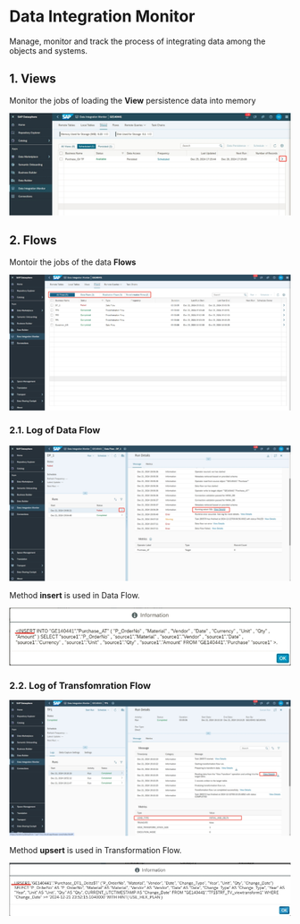 # Data Integration Monitor 

Manage, monitor and track the process of integrating data among the objects and systems.

## 1. Views

Monitor the jobs of loading the **View** persistence data into memory

![alt text](/Integration/images/DIM_View.png?raw=true)

## 2. Flows

Montoir the jobs of the data **Flows**

![alt text](/Integration/images/Flows_log.png?raw=true)

### 2.1. Log of Data Flow

![alt text](/Integration/images/DF_log.png?raw=true)

Method **insert** is used in Data Flow.

![alt text](/Integration/images/INSERT.png?raw=true)

### 2.2. Log of Transfomration Flow

![alt text](/Integration/images/TF_log.png?raw=true)

Method **upsert** is used in Transformation Flow.

![alt text](/Integration/images/UPSERT.png?raw=true)

